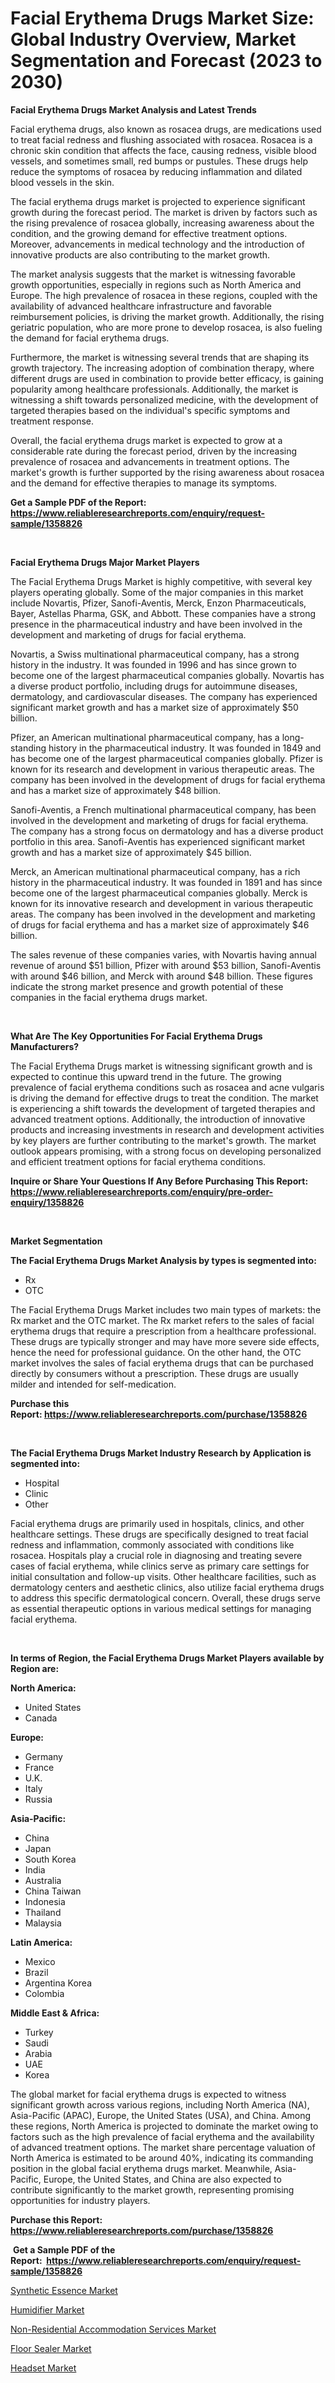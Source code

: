 <p><h1>Facial Erythema Drugs Market Size: Global Industry Overview, Market Segmentation and Forecast (2023 to 2030)</h1></p><p><strong>Facial Erythema Drugs Market Analysis and Latest Trends</strong></p>
<p><p>Facial erythema drugs, also known as rosacea drugs, are medications used to treat facial redness and flushing associated with rosacea. Rosacea is a chronic skin condition that affects the face, causing redness, visible blood vessels, and sometimes small, red bumps or pustules. These drugs help reduce the symptoms of rosacea by reducing inflammation and dilated blood vessels in the skin.</p><p>The facial erythema drugs market is projected to experience significant growth during the forecast period. The market is driven by factors such as the rising prevalence of rosacea globally, increasing awareness about the condition, and the growing demand for effective treatment options. Moreover, advancements in medical technology and the introduction of innovative products are also contributing to the market growth.</p><p>The market analysis suggests that the market is witnessing favorable growth opportunities, especially in regions such as North America and Europe. The high prevalence of rosacea in these regions, coupled with the availability of advanced healthcare infrastructure and favorable reimbursement policies, is driving the market growth. Additionally, the rising geriatric population, who are more prone to develop rosacea, is also fueling the demand for facial erythema drugs.</p><p>Furthermore, the market is witnessing several trends that are shaping its growth trajectory. The increasing adoption of combination therapy, where different drugs are used in combination to provide better efficacy, is gaining popularity among healthcare professionals. Additionally, the market is witnessing a shift towards personalized medicine, with the development of targeted therapies based on the individual's specific symptoms and treatment response.</p><p>Overall, the facial erythema drugs market is expected to grow at a considerable rate during the forecast period, driven by the increasing prevalence of rosacea and advancements in treatment options. The market's growth is further supported by the rising awareness about rosacea and the demand for effective therapies to manage its symptoms.</p></p>
<p><strong>Get a Sample PDF of the Report:&nbsp; <a href="https://www.reliableresearchreports.com/enquiry/request-sample/1358826">https://www.reliableresearchreports.com/enquiry/request-sample/1358826</a></strong></p>
<p>&nbsp;</p>
<p><strong>Facial Erythema Drugs Major Market Players</strong></p>
<p><p>The Facial Erythema Drugs Market is highly competitive, with several key players operating globally. Some of the major companies in this market include Novartis, Pfizer, Sanofi-Aventis, Merck, Enzon Pharmaceuticals, Bayer, Astellas Pharma, GSK, and Abbott. These companies have a strong presence in the pharmaceutical industry and have been involved in the development and marketing of drugs for facial erythema.</p><p>Novartis, a Swiss multinational pharmaceutical company, has a strong history in the industry. It was founded in 1996 and has since grown to become one of the largest pharmaceutical companies globally. Novartis has a diverse product portfolio, including drugs for autoimmune diseases, dermatology, and cardiovascular diseases. The company has experienced significant market growth and has a market size of approximately $50 billion.</p><p>Pfizer, an American multinational pharmaceutical company, has a long-standing history in the pharmaceutical industry. It was founded in 1849 and has become one of the largest pharmaceutical companies globally. Pfizer is known for its research and development in various therapeutic areas. The company has been involved in the development of drugs for facial erythema and has a market size of approximately $48 billion.</p><p>Sanofi-Aventis, a French multinational pharmaceutical company, has been involved in the development and marketing of drugs for facial erythema. The company has a strong focus on dermatology and has a diverse product portfolio in this area. Sanofi-Aventis has experienced significant market growth and has a market size of approximately $45 billion.</p><p>Merck, an American multinational pharmaceutical company, has a rich history in the pharmaceutical industry. It was founded in 1891 and has since become one of the largest pharmaceutical companies globally. Merck is known for its innovative research and development in various therapeutic areas. The company has been involved in the development and marketing of drugs for facial erythema and has a market size of approximately $46 billion.</p><p>The sales revenue of these companies varies, with Novartis having annual revenue of around $51 billion, Pfizer with around $53 billion, Sanofi-Aventis with around $46 billion, and Merck with around $48 billion. These figures indicate the strong market presence and growth potential of these companies in the facial erythema drugs market.</p></p>
<p>&nbsp;</p>
<p><strong>What Are The Key Opportunities For Facial Erythema Drugs Manufacturers?</strong></p>
<p><p>The Facial Erythema Drugs market is witnessing significant growth and is expected to continue this upward trend in the future. The growing prevalence of facial erythema conditions such as rosacea and acne vulgaris is driving the demand for effective drugs to treat the condition. The market is experiencing a shift towards the development of targeted therapies and advanced treatment options. Additionally, the introduction of innovative products and increasing investments in research and development activities by key players are further contributing to the market's growth. The market outlook appears promising, with a strong focus on developing personalized and efficient treatment options for facial erythema conditions.</p></p>
<p><strong>Inquire or Share Your Questions If Any Before Purchasing This Report: <a href="https://www.reliableresearchreports.com/enquiry/pre-order-enquiry/1358826">https://www.reliableresearchreports.com/enquiry/pre-order-enquiry/1358826</a></strong></p>
<p>&nbsp;</p>
<p><strong>Market Segmentation</strong></p>
<p><strong>The Facial Erythema Drugs Market Analysis by types is segmented into:</strong></p>
<p><ul><li>Rx</li><li>OTC</li></ul></p>
<p><p>The Facial Erythema Drugs Market includes two main types of markets: the Rx market and the OTC market. The Rx market refers to the sales of facial erythema drugs that require a prescription from a healthcare professional. These drugs are typically stronger and may have more severe side effects, hence the need for professional guidance. On the other hand, the OTC market involves the sales of facial erythema drugs that can be purchased directly by consumers without a prescription. These drugs are usually milder and intended for self-medication.</p></p>
<p><strong>Purchase this Report:&nbsp;<a href="https://www.reliableresearchreports.com/purchase/1358826">https://www.reliableresearchreports.com/purchase/1358826</a></strong></p>
<p>&nbsp;</p>
<p><strong>The Facial Erythema Drugs Market Industry Research by Application is segmented into:</strong></p>
<p><ul><li>Hospital</li><li>Clinic</li><li>Other</li></ul></p>
<p><p>Facial erythema drugs are primarily used in hospitals, clinics, and other healthcare settings. These drugs are specifically designed to treat facial redness and inflammation, commonly associated with conditions like rosacea. Hospitals play a crucial role in diagnosing and treating severe cases of facial erythema, while clinics serve as primary care settings for initial consultation and follow-up visits. Other healthcare facilities, such as dermatology centers and aesthetic clinics, also utilize facial erythema drugs to address this specific dermatological concern. Overall, these drugs serve as essential therapeutic options in various medical settings for managing facial erythema.</p></p>
<p>&nbsp;</p>
<p><strong>In terms of Region, the Facial Erythema Drugs Market Players available by Region are:</strong></p>
<p>
    <p> <strong> North America: </strong>
        <ul>
            <li>United States</li>
            <li>Canada</li>
        </ul>
        </p> 
    <p> <strong> Europe: </strong>
        <ul>
            <li>Germany</li>
            <li>France</li>
            <li>U.K.</li>
            <li>Italy</li>
            <li>Russia</li>
        </ul>
        </p> 
    <p> <strong> Asia-Pacific: </strong>
        <ul>
            <li>China</li>
            <li>Japan</li>
            <li>South Korea</li>
            <li>India</li>
            <li>Australia</li>
            <li>China Taiwan</li>
            <li>Indonesia</li>
            <li>Thailand</li>
            <li>Malaysia</li>
        </ul>
        </p> 
    <p> <strong> Latin America: </strong>
        <ul>
            <li>Mexico</li>
            <li>Brazil</li>
            <li>Argentina Korea</li>
            <li>Colombia</li>
        </ul>
        </p> 
    <p> <strong> Middle East & Africa: </strong>
        <ul>
            <li>Turkey</li>
            <li>Saudi</li>
            <li>Arabia</li>
            <li>UAE</li>
            <li>Korea</li>
        </ul>
    </p>
    </p>
<p><p>The global market for facial erythema drugs is expected to witness significant growth across various regions, including North America (NA), Asia-Pacific (APAC), Europe, the United States (USA), and China. Among these regions, North America is projected to dominate the market owing to factors such as the high prevalence of facial erythema and the availability of advanced treatment options. The market share percentage valuation of North America is estimated to be around 40%, indicating its commanding position in the global facial erythema drugs market. Meanwhile, Asia-Pacific, Europe, the United States, and China are also expected to contribute significantly to the market growth, representing promising opportunities for industry players.</p></p>
<p><strong>Purchase this Report: <a href="https://www.reliableresearchreports.com/purchase/1358826">https://www.reliableresearchreports.com/purchase/1358826</a></strong></p>
<p>&nbsp;<strong>Get a Sample PDF of the Report:&nbsp;&nbsp;<a href="https://www.reliableresearchreports.com/enquiry/request-sample/1358826">https://www.reliableresearchreports.com/enquiry/request-sample/1358826</a></strong></p>
<p><strong></strong></p>
<p><p><a href="https://medium.com/@dashawnmoen/synthetic-essence-market-size-growth-forecast-2023-2030-7c1aa09eb15c">Synthetic Essence Market</a></p><p><a href="https://www.linkedin.com/pulse/humidifier-market-challenges-opportunities-growth-drivers-major-lt8ke/">Humidifier Market</a></p><p><a href="https://github.com/JameTravis/Market-Research-Report-List-1/blob/main/non-residential-accommodation-services-market.md">Non-Residential Accommodation Services Market</a></p><p><a href="https://medium.com/@javiermante/floor-sealer-market-size-growth-forecast-2023-2030-4b046902da12">Floor Sealer Market</a></p><p><a href="https://www.linkedin.com/pulse/headset-market-size-share-amp-trends-analysis-report-application-t9jie/">Headset Market</a></p></p>